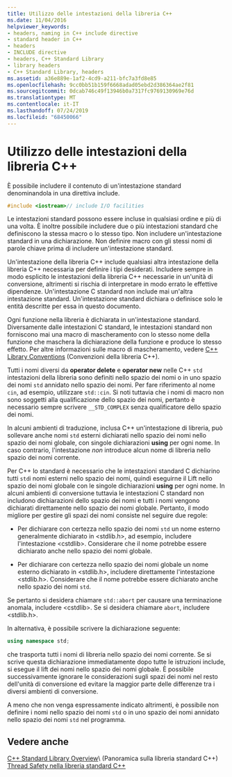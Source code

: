 ```yaml
---
title: Utilizzo delle intestazioni della libreria C++
ms.date: 11/04/2016
helpviewer_keywords:
- headers, naming in C++ include directive
- standard header in C++
- headers
- INCLUDE directive
- headers, C++ Standard Library
- library headers
- C++ Standard Library, headers
ms.assetid: a36e889e-1af2-4cd9-a211-bfc7a3fd8e85
ms.openlocfilehash: 9cc0bb51b159f6668adad05ebd2d386364ae2f81
ms.sourcegitcommit: 0dcab746c49f13946b0a7317fc9769130969e76d
ms.translationtype: MT
ms.contentlocale: it-IT
ms.lasthandoff: 07/24/2019
ms.locfileid: "68450066"
---
```

# <a name="using-c-library-headers"></a>Utilizzo delle intestazioni della libreria C++

È possibile includere il contenuto di un'intestazione standard denominandola in una direttiva include.

```cpp
#include <iostream>// include I/O facilities
```

Le intestazioni standard possono essere incluse in qualsiasi ordine e più di una volta. È inoltre possibile includere due o più intestazioni standard che definiscono la stessa macro o lo stesso tipo. Non includere un'intestazione standard in una dichiarazione. Non definire macro con gli stessi nomi di parole chiave prima di includere un'intestazione standard.

Un'intestazione della libreria C++ include qualsiasi altra intestazione della libreria C++ necessaria per definire i tipi desiderati. Includere sempre in modo esplicito le intestazioni della libreria C++ necessarie in un'unità di conversione, altrimenti si rischia di interpretare in modo errato le effettive dipendenze. Un'intestazione C standard non include mai un'altra intestazione standard. Un'intestazione standard dichiara o definisce solo le entità descritte per essa in questo documento.

Ogni funzione nella libreria è dichiarata in un'intestazione standard. Diversamente dalle intestazioni C standard, le intestazioni standard non forniscono mai una macro di mascheramento con lo stesso nome della funzione che maschera la dichiarazione della funzione e produce lo stesso effetto. Per altre informazioni sulle macro di mascheramento, vedere [C++ Library Conventions](../standard-library/cpp-library-conventions.md) (Convenzioni della libreria C++).

Tutti i nomi diversi da **operator delete** e **operator new** nelle C++ `std` intestazioni della libreria sono definiti nello spazio dei nomi o in uno spazio dei nomi `std` annidato nello spazio dei nomi. Per fare riferimento al nome `cin`, ad esempio, utilizzare `std::cin`. Si noti tuttavia che i nomi di macro non sono soggetti alla qualificazione dello spazio dei nomi, pertanto è necessario sempre scrivere `__STD_COMPLEX` senza qualificatore dello spazio dei nomi.

In alcuni ambienti di traduzione, inclusa C++ un'intestazione di libreria, può sollevare anche nomi `std` esterni dichiarati nello spazio dei nomi nello spazio dei nomi globale, con singole dichiarazioni **using** per ogni nome. In caso contrario, l'intestazione *non* introduce alcun nome di libreria nello spazio dei nomi corrente.

Per C++ lo standard è necessario che le intestazioni standard C dichiarino tutti `std`i nomi esterni nello spazio dei nomi, quindi eseguirne il Lift nello spazio dei nomi globale con le singole dichiarazioni **using** per ogni nome. In alcuni ambienti di conversione tuttavia le intestazioni C standard non includono dichiarazioni dello spazio dei nomi e tutti i nomi vengono dichiarati direttamente nello spazio dei nomi globale. Pertanto, il modo migliore per gestire gli spazi dei nomi consiste nel seguire due regole:

- Per dichiarare con certezza nello spazio dei nomi `std` un nome esterno generalmente dichiarato in \<stdlib.h>, ad esempio, includere l'intestazione \<cstdlib>. Considerare che il nome potrebbe essere dichiarato anche nello spazio dei nomi globale.

- Per dichiarare con certezza nello spazio dei nomi globale un nome esterno dichiarato in \<stdlib.h>, includere direttamente l'intestazione \<stdlib.h>. Considerare che il nome potrebbe essere dichiarato anche nello spazio dei nomi `std`.

Se pertanto si desidera chiamare `std::abort` per causare una terminazione anomala, includere \<cstdlib>. Se si desidera chiamare `abort`, includere \<stdlib.h>.

In alternativa, è possibile scrivere la dichiarazione seguente:

```cpp
using namespace std;
```

che trasporta tutti i nomi di libreria nello spazio dei nomi corrente. Se si scrive questa dichiarazione immediatamente dopo tutte le istruzioni include, si esegue il lift dei nomi nello spazio dei nomi globale. È possibile successivamente ignorare le considerazioni sugli spazi dei nomi nel resto dell'unità di conversione ed evitare la maggior parte delle differenze tra i diversi ambienti di conversione.

A meno che non venga espressamente indicato altrimenti, è possibile non definire i nomi nello spazio dei nomi `std` o in uno spazio dei nomi annidato nello spazio dei nomi `std` nel programma.

## <a name="see-also"></a>Vedere anche

[C++ Standard Library Overview](../standard-library/cpp-standard-library-overview.md)\ (Panoramica sulla libreria standard C++)
[Thread Safety nella libreria standard C++](../standard-library/thread-safety-in-the-cpp-standard-library.md)
